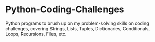 # Python-Coding-Challenges
Python programs to brush up on my problem-solving skills on coding challenges, covering Strings, Lists, Tuples, Dictionaries, Conditionals, Loops, Recursions, Files, etc.
